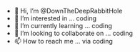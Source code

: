 - 👋 Hi, I’m @DownTheDeepRabbitHole
- 👀 I’m interested in ... coding
- 🌱 I’m currently learning ... coding
- 💞️ I’m looking to collaborate on ... coding
- 📫 How to reach me ... via coding

<!---
DownTheDeepRabbitHole/DownTheDeepRabbitHole is a ✨ special ✨ repository because its `README.md` (this file) appears on your GitHub profile.
You can click the Preview link to take a look at your changes.
--->
